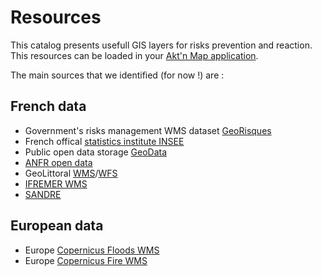 # Resources

This catalog presents usefull GIS layers for risks prevention and reaction. This resources can be loaded in your [Akt'n Map application](https://aktnmap.com).

The main sources that we identified (for now !) are :

## French data
- Government's risks management WMS dataset [GeoRisques](https://www.georisques.gouv.fr/services?service=wms&request=getcapabilities)
- French offical [statistics institute INSEE](https://www.insee.fr/en/accueil)
- Public open data storage [GeoData](https://geo.data.gouv.fr)
- [ANFR open data](data.anfr.fr)
- GeoLittoral [WMS](https://geolittoral.din.developpement-durable.gouv.fr/wxs?service=wms&request=getcapabilities)/[WFS](https://geolittoral.din.developpement-durable.gouv.fr/wxs?service=wfs&request=getcapabilities)
- [IFREMER WMS](https://www.ifremer.fr/services/wms1?service=wms&request=getcapabilities])
- [SANDRE](http://services.sandre.eaufrance.fr/geo/ouvrage?service=wms&request=getcapabilities)

## European data
- Europe [Copernicus Floods WMS](https://www.efas.eu/api/wms/?service=wms&request=getcapabilities)
- Europe [Copernicus Fire WMS](https://ies-ows.jrc.ec.europa.eu/effis?service=wms&request=getcapabilities)
